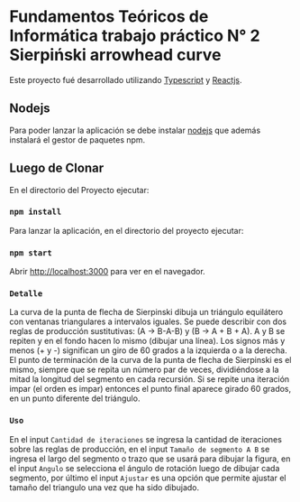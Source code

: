 # Fundamentos Teóricos de Informática trabajo práctico N° 2 Sierpiński arrowhead curve

Este proyecto fué desarrollado utilizando [Typescript](https://www.typescriptlang.org/) y [Reactjs](https://es.reactjs.org/).

## Nodejs

Para poder lanzar la aplicación se debe instalar [nodejs](https://nodejs.org/es/) que además instalará el gestor de paquetes npm.

## Luego de Clonar

En el directorio del Proyecto ejecutar:

### `npm install`

Para lanzar la aplicación, en el directorio del proyecto ejecutar:

### `npm start`

Abrir [http://localhost:3000](http://localhost:3000) para ver en el navegador.

### `Detalle`

La curva de la punta de flecha de Sierpinski dibuja un triángulo equilátero con ventanas triangulares a intervalos iguales. Se puede describir con dos reglas de producción sustitutivas: (A → B-A-B) y (B → A + B + A). A y B se repiten y en el fondo hacen lo mismo (dibujar una línea). Los signos más y menos (+ y -) significan un giro de 60 grados a la izquierda o a la derecha. El punto de terminación de la curva de la punta de flecha de Sierpinski es el mismo, siempre que se repita un número par de veces, dividiéndose a la mitad la longitud del segmento en cada recursión. Si se repite una iteración impar (el orden es impar) entonces el punto final aparece girado 60 grados, en un punto diferente del triángulo. 

### `Uso`

En el input `Cantidad de iteraciones` se ingresa la cantidad de iteraciones sobre las reglas de producción, en el input
`Tamaño de segmento A B` se ingresa el largo del segmento o trazo que se usará para dibujar la figura, en el input `Angulo` 
se selecciona el ángulo de rotación luego de dibujar cada segmento, por último el input `Ajustar` es una opción que 
permite ajustar el tamaño del triangulo una vez que ha sido dibujado. 



